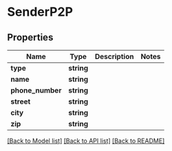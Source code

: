 # SenderP2P

## Properties
Name | Type | Description | Notes
------------ | ------------- | ------------- | -------------
**type** | **string** |  | 
**name** | **string** |  | 
**phone_number** | **string** |  | 
**street** | **string** |  | 
**city** | **string** |  | 
**zip** | **string** |  | 

[[Back to Model list]](../../README.md#documentation-for-models) [[Back to API list]](../../README.md#documentation-for-api-endpoints) [[Back to README]](../../README.md)

